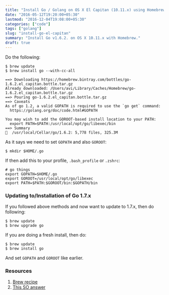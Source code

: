 ```yaml
---
title: "Install Go / Golang on OS X El Capitan (10.11.x) using Homebrew"
date: "2016-05-12T19:20:00+05:30"
lastmod: "2016-12-04T19:08:00+05:30"
categories: ["code"]
tags: ["golang"]
slug: "install-go-el-capitan"
summary: "Install Go v1.6.2. on OS X 10.11.x with Homebrew."
draft: true
---
```


Do the following:

    $ brew update
    $ brew install go --with-cc-all

    ==> Downloading https://homebrew.bintray.com/bottles/go-1.6.2.el_capitan.bottle.tar.gz
    Already downloaded: /Users/avi/Library/Caches/Homebrew/go-1.6.2.el_capitan.bottle.tar.gz
    ==> Pouring go-1.6.2.el_capitan.bottle.tar.gz
    ==> Caveats
    As of go 1.2, a valid GOPATH is required to use the `go get` command:
      https://golang.org/doc/code.html#GOPATH

    You may wish to add the GOROOT-based install location to your PATH:
      export PATH=$PATH:/usr/local/opt/go/libexec/bin
    ==> Summary
    🍺  /usr/local/Cellar/go/1.6.2: 5,778 files, 325.3M

As it says we need to set `GOPATH` and also `GOROOT`:

    $ mkdir $HOME/.go

If then add this to your profile, `.bash_profile` or `.zshrc`:

    # go things
    export GOPATH=$HOME/.go
    export GOROOT=/usr/local/opt/go/libexec
    export PATH=$PATH:$GOROOT/bin:$GOPATH/bin

### Updating to/Installation of Go 1.7.x

If you followed above methods and now want to update to 1.7.x, then do following:

    $ brew update
    $ brew upgrade go

If you are doing a fresh install, then do:

    $ brew update
    $ brew install go

And set `GOPATH` and `GOROOT` like earlier.


### Resources

1. [Brew recipe](https://github.com/Homebrew/homebrew-core/blob/9c867d598eee0f77350155c11f3ece6717c9026c/Formula/go.rb)
2. [This SO answer](http://stackoverflow.com/a/28423229/1382297)

